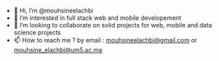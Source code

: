 - 👋 Hi, I’m @mouhsineelachbi
- 👀 I’m interested in full stack web and mobile developement
- 💞️ I’m looking to collaborate on solid projects for web, mobile and data science projects
- 📫 How to reach me ? by email : mouhsineelachbi@gmail.com or mouhsine_elachbi@um5.ac.ma

<!---
mouhsineelachbi/mouhsineelachbi is a ✨ special ✨ repository because its `README.md` (this file) appears on your GitHub profile.
You can click the Preview link to take a look at your changes.
--->

